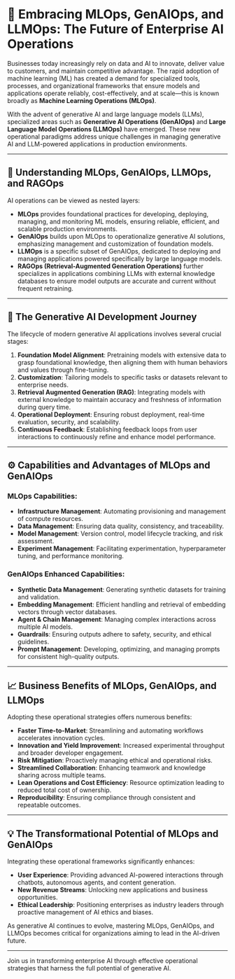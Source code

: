 # 🚀 Embracing MLOps, GenAIOps, and LLMOps: The Future of Enterprise AI Operations

Businesses today increasingly rely on data and AI to innovate, deliver value to customers, and maintain competitive advantage. The rapid adoption of machine learning (ML) has created a demand for specialized tools, processes, and organizational frameworks that ensure models and applications operate reliably, cost-effectively, and at scale—this is known broadly as **Machine Learning Operations (MLOps)**.

With the advent of generative AI and large language models (LLMs), specialized areas such as **Generative AI Operations (GenAIOps)** and **Large Language Model Operations (LLMOps)** have emerged. These new operational paradigms address unique challenges in managing generative AI and LLM-powered applications in production environments.

---

## 🌟 Understanding MLOps, GenAIOps, LLMOps, and RAGOps

AI operations can be viewed as nested layers:

- **MLOps** provides foundational practices for developing, deploying, managing, and monitoring ML models, ensuring reliable, efficient, and scalable production environments.
- **GenAIOps** builds upon MLOps to operationalize generative AI solutions, emphasizing management and customization of foundation models.
- **LLMOps** is a specific subset of GenAIOps, dedicated to deploying and managing applications powered specifically by large language models.
- **RAGOps (Retrieval-Augmented Generation Operations)** further specializes in applications combining LLMs with external knowledge databases to ensure model outputs are accurate and current without frequent retraining.

---

## 🎯 The Generative AI Development Journey

The lifecycle of modern generative AI applications involves several crucial stages:

1. **Foundation Model Alignment**: Pretraining models with extensive data to grasp foundational knowledge, then aligning them with human behaviors and values through fine-tuning.
2. **Customization**: Tailoring models to specific tasks or datasets relevant to enterprise needs.
3. **Retrieval Augmented Generation (RAG)**: Integrating models with external knowledge to maintain accuracy and freshness of information during query time.
4. **Operational Deployment**: Ensuring robust deployment, real-time evaluation, security, and scalability.
5. **Continuous Feedback**: Establishing feedback loops from user interactions to continuously refine and enhance model performance.

---

## ⚙️ Capabilities and Advantages of MLOps and GenAIOps

### MLOps Capabilities:
- **Infrastructure Management**: Automating provisioning and management of compute resources.
- **Data Management**: Ensuring data quality, consistency, and traceability.
- **Model Management**: Version control, model lifecycle tracking, and risk assessment.
- **Experiment Management**: Facilitating experimentation, hyperparameter tuning, and performance monitoring.

### GenAIOps Enhanced Capabilities:
- **Synthetic Data Management**: Generating synthetic datasets for training and validation.
- **Embedding Management**: Efficient handling and retrieval of embedding vectors through vector databases.
- **Agent & Chain Management**: Managing complex interactions across multiple AI models.
- **Guardrails**: Ensuring outputs adhere to safety, security, and ethical guidelines.
- **Prompt Management**: Developing, optimizing, and managing prompts for consistent high-quality outputs.

---

## 📈 Business Benefits of MLOps, GenAIOps, and LLMOps

Adopting these operational strategies offers numerous benefits:

- **Faster Time-to-Market**: Streamlining and automating workflows accelerates innovation cycles.
- **Innovation and Yield Improvement**: Increased experimental throughput and broader developer engagement.
- **Risk Mitigation**: Proactively managing ethical and operational risks.
- **Streamlined Collaboration**: Enhancing teamwork and knowledge sharing across multiple teams.
- **Lean Operations and Cost Efficiency**: Resource optimization leading to reduced total cost of ownership.
- **Reproducibility**: Ensuring compliance through consistent and repeatable outcomes.

---

## 💡 The Transformational Potential of MLOps and GenAIOps

Integrating these operational frameworks significantly enhances:

- **User Experience**: Providing advanced AI-powered interactions through chatbots, autonomous agents, and content generation.
- **New Revenue Streams**: Unlocking new applications and business opportunities.
- **Ethical Leadership**: Positioning enterprises as industry leaders through proactive management of AI ethics and biases.

As generative AI continues to evolve, mastering MLOps, GenAIOps, and LLMOps becomes critical for organizations aiming to lead in the AI-driven future.

---

Join us in transforming enterprise AI through effective operational strategies that harness the full potential of generative AI.


